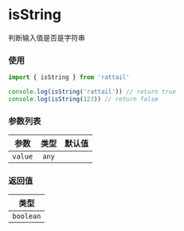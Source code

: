 # isString

判断输入值是否是字符串

### 使用

```ts
import { isString } from 'rattail'

console.log(isString('rattail')) // return true
console.log(isString(123)) // return false
```

### 参数列表

| 参数    | 类型  | 默认值 |
| ------- | :---: | -----: |
| `value` | `any` |        |

### 返回值

|   类型    |
| :-------: |
| `boolean` |
